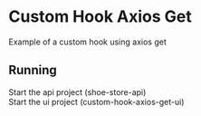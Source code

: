 # Custom Hook Axios Get

Example of a custom hook using axios get

## Running
Start the api project (shoe-store-api)  
Start the ui project (custom-hook-axios-get-ui)